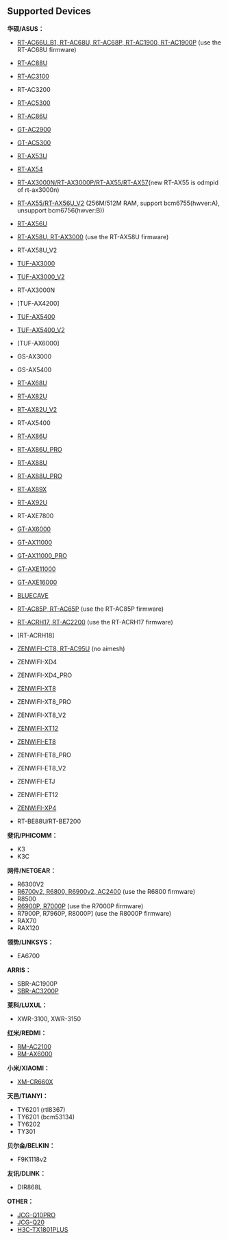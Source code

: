 Supported Devices
-----------------
**华硕/ASUS：**

 * [RT-AC66U_B1, RT-AC68U, RT-AC68P, RT-AC1900, RT-AC1900P](https://github.com/SWRT-dev/asuswrt-bcm-ac) (use the RT-AC68U firmware)
 * [RT-AC88U](https://github.com/SWRT-dev/asuswrt-bcm-ac)
 * [RT-AC3100](https://github.com/SWRT-dev/asuswrt-bcm-ac)
 * RT-AC3200
 * [RT-AC5300](https://github.com/SWRT-dev/asuswrt-bcm-ac)
 * [RT-AC86U](https://github.com/SWRT-dev/asuswrt-bcm-ac)
 * [GT-AC2900](https://github.com/SWRT-dev/asuswrt-bcm-ac)
 * [GT-AC5300](https://github.com/SWRT-dev/asuswrt-bcm-ac)
 * [RT-AX53U](https://github.com/SWRT-dev/swrt-gpl)
 * [RT-AX54](https://github.com/SWRT-dev/rtax54)
 * [RT-AX3000N/RT-AX3000P/RT-AX55/RT-AX57](https://github.com/SWRT-dev/asuswrt-bcm)(new RT-AX55 is odmpid of rt-ax3000n)
 * [RT-AX55/RT-AX56U_V2](https://github.com/SWRT-dev/asuswrt-bcm) (256M/512M RAM, support bcm6755(hwver:A), unsupport bcm6756(hwver:B))
 * [RT-AX56U](https://github.com/SWRT-dev/asuswrt-bcm)
 * [RT-AX58U, RT-AX3000](https://github.com/SWRT-dev/asuswrt-bcm) (use the RT-AX58U firmware)
 * RT-AX58U_V2
 * [TUF-AX3000](https://github.com/SWRT-dev/asuswrt-bcm)
 * [TUF-AX3000_V2](https://github.com/SWRT-dev/asuswrt-bcm)
 * RT-AX3000N
 * [TUF-AX4200]
 * [TUF-AX5400](https://github.com/SWRT-dev/asuswrt-bcm)
 * [TUF-AX5400_V2](https://github.com/SWRT-dev/asuswrt-bcm)
 * [TUF-AX6000]
 * GS-AX3000
 * GS-AX5400
 * [RT-AX68U](https://github.com/SWRT-dev/asuswrt-bcm)
 * [RT-AX82U](https://github.com/SWRT-dev/asuswrt-bcm)
 * [RT-AX82U_V2](https://github.com/SWRT-dev/asuswrt-bcm)
 * RT-AX5400
 * [RT-AX86U](https://github.com/SWRT-dev/asuswrt-bcm)
 * [RT-AX86U_PRO](https://github.com/SWRT-dev/asuswrt-bcm)
 * [RT-AX88U](https://github.com/SWRT-dev/asuswrt-bcm)
 * [RT-AX88U_PRO](https://github.com/SWRT-dev/asuswrt-bcm)
 * [RT-AX89X](https://github.com/SWRT-dev/rtax89x)
 * [RT-AX92U](https://github.com/SWRT-dev/asuswrt-bcm)
 * RT-AXE7800
 * [GT-AX6000](https://github.com/SWRT-dev/asuswrt-bcm)
 * [GT-AX11000](https://github.com/SWRT-dev/asuswrt-bcm)
 * [GT-AX11000_PRO](https://github.com/SWRT-dev/asuswrt-bcm)
 * [GT-AXE11000](https://github.com/SWRT-dev/asuswrt-bcm)
 * [GT-AXE16000](https://github.com/SWRT-dev/asuswrt-bcm)
 * [BLUECAVE](https://github.com/SWRT-dev/bluecave-asuswrt)
 * [RT-AC85P, RT-AC65P](https://github.com/SWRT-dev/swrt-gpl) (use the RT-AC85P firmware)
 * [RT-ACRH17, RT-AC2200](https://github.com/SWRT-dev/swrt-gpl) (use the RT-ACRH17 firmware)
 * [RT-ACRH18]
 * [ZENWIFI-CT8, RT-AC95U](https://github.com/SWRT-dev/swrt-gpl) (no aimesh)
 * ZENWIFI-XD4
 * ZENWIFI-XD4_PRO
 * [ZENWIFI-XT8](https://github.com/SWRT-dev/asuswrt-bcm)
 * ZENWIFI-XT8_PRO
 * ZENWIFI-XT8_V2
 * [ZENWIFI-XT12](https://github.com/SWRT-dev/asuswrt-bcm)
 * [ZENWIFI-ET8](https://github.com/SWRT-dev/asuswrt-bcm)
 * ZENWIFI-ET8_PRO
 * ZENWIFI-ET8_V2
 * ZENWIFI-ETJ
 * ZENWIFI-ET12
 * [ZENWIFI-XP4](https://github.com/SWRT-dev/zenwifi-xp4)

 * RT-BE88U/RT-BE7200



**斐讯/PHICOMM：**

* K3
* K3C


**网件/NETGEAR：**

* R6300V2
* [R6700v2, R6800, R6900v2, AC2400](https://github.com/SWRT-dev/swrt-gpl) (use the R6800 firmware)
* R8500
* [R6900P, R7000P](https://github.com/SWRT-dev/swrt-gpl) (use the R7000P firmware)
* R7900P, R7960P, R8000P] (use the R8000P firmware)
* RAX70
* RAX120


**领势/LINKSYS：**

* EA6700


**ARRIS：**

* SBR-AC1900P
* [SBR-AC3200P](https://github.com/SWRT-dev/swrt-gpl)


**莱科/LUXUL：**

* XWR-3100, XWR-3150


**红米/REDMI：**

* [RM-AC2100](https://github.com/SWRT-dev/swrt-gpl)
* [RM-AX6000](https://github.com/SWRT-dev/swrt-gpl)

**小米/XIAOMI：**

* [XM-CR660X](https://github.com/SWRT-dev/swrt-gpl)


**天邑/TIANYI：**

* TY6201 (rtl8367)
* TY6201 (bcm53134)
* TY6202
* TY301


**贝尔金/BELKIN：**

* F9K1118v2


**友讯/DLINK：**

* DIR868L

**OTHER：**

* [JCG-Q10PRO](https://github.com/SWRT-dev/swrt-gpl)
* [JCG-Q20](https://github.com/SWRT-dev/swrt-gpl)
* [H3C-TX1801PLUS](https://github.com/SWRT-dev/swrt-gpl)


